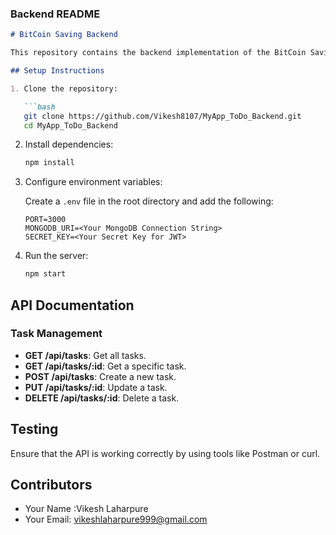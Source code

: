 ### Backend README

```markdown
# BitCoin Saving Backend

This repository contains the backend implementation of the BitCoin Saving Android app.

## Setup Instructions

1. Clone the repository:

   ```bash
   git clone https://github.com/Vikesh8107/MyApp_ToDo_Backend.git
   cd MyApp_ToDo_Backend
   ```

2. Install dependencies:

   ```bash
   npm install
   ```

3. Configure environment variables:

   Create a `.env` file in the root directory and add the following:

   ```env
   PORT=3000
   MONGODB_URI=<Your MongoDB Connection String>
   SECRET_KEY=<Your Secret Key for JWT>
   ```

4. Run the server:

   ```bash
   npm start
   ```

## API Documentation

### Task Management

- **GET /api/tasks**: Get all tasks.
- **GET /api/tasks/:id**: Get a specific task.
- **POST /api/tasks**: Create a new task.
- **PUT /api/tasks/:id**: Update a task.
- **DELETE /api/tasks/:id**: Delete a task.

## Testing

Ensure that the API is working correctly by using tools like Postman or curl.

## Contributors

- Your Name :Vikesh Laharpure
- Your Email: vikeshlaharpure999@gmail.com


